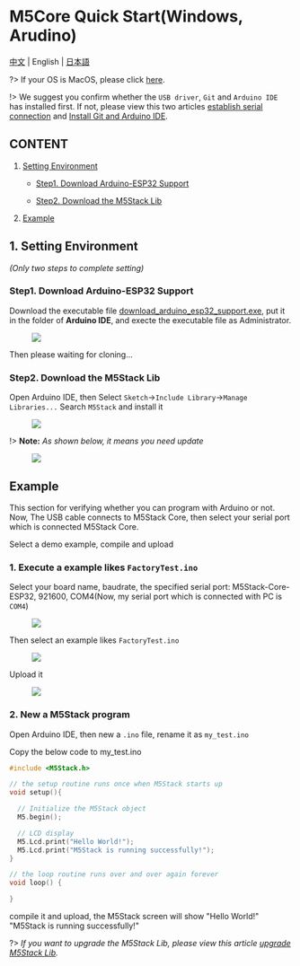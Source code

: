 ﻿# M5Core Quick Start(Windows, Arudino)

[中文](zh_CN/quick_start/m5core/m5stack_core_get_started_Arduino_Windows) | English | [日本語](ja/quick_start/m5core/m5stack_core_get_started_Arduino_Windows)

?> If your OS is MacOS, please click [here](/en/quick_start/m5core/m5stack_core_get_started_Arduino_MacOS).

!> We suggest you confirm whether the `USB driver`, `Git` and `Arduino IDE` has installed first. If not, please view this two articles [establish serial connection](/en/related_documents/establish_serial_connection) and [Install Git and Arduino IDE](/en/related_documents/how_to_install_git_and_arduino).

## CONTENT

1. [Setting Environment](#setting-environment)

    - [Step1. Download Arduino-ESP32 Support](#step1-download-arduino-esp32-support)

    - [Step2. Download the M5Stack Lib](#step2-download-the-m5stack-lib)

2. [Example](#example)

## 1. Setting Environment

*(Only two steps to complete setting)*

### Step1. Download Arduino-ESP32 Support

Download the executable file [download_arduino_esp32_support.exe](https://github.com/m5stack/m5-docs/blob/master/ESP32Support.exe), put it in the folder of **Arduino IDE**, and execte the executable file as Administrator.

<figure>
    <img src="assets/img/getting_started_pics/m5stack_core/get_started_with_arduino_m5core/windows/download_esp32_support.gif">
</figure>


Then please waiting for cloning...

### Step2. Download the M5Stack Lib

Open Arduino IDE, then Select `Sketch`->`Include Library`->`Manage Libraries...`
Search `M5Stack` and install it

<figure>
    <img src="assets/img/getting_started_pics/m5stack_core/get_started_with_arduino_m5core/windows/install_m5stack_lib.gif">
</figure>

!> **Note:** *As shown below, it means you need update*

<figure>
    <img src="assets/img/getting_started_pics/m5stack_core/get_started_with_arduino_m5core/windows/update_m5stack_lib.png">
</figure>


## Example

This section for verifying whether you can program with Arduino or not. Now, The USB cable connects to M5Stack Core, then select your serial port which is connected M5Stack Core.

Select a demo example, compile and upload

### 1. Execute a example likes `FactoryTest.ino`

Select your board name, baudrate, the specified serial port: M5Stack-Core-ESP32, 921600, COM4(Now, my serial port which is connected with PC is `COM4`)

<figure>
    <img src="assets/img/getting_started_pics/m5stack_core/get_started_with_arduino_m5core/windows/select_board_baudrate_serial_port.png">
</figure>


Then select an example likes `FactoryTest.ino`

<figure>
    <img src="assets/img/getting_started_pics/m5stack_core/get_started_with_arduino_m5core/windows/select_an_example.png">
</figure>

Upload it

<figure>
    <img src="assets/img/getting_started_pics/m5stack_core/get_started_with_arduino_m5core/windows/arduino_upload.png">
</figure>


### 2. New a M5Stack program

Open Arduino IDE, then new a `.ino` file, rename it as `my_test.ino`

Copy the below code to my_test.ino

```cpp
#include <M5Stack.h>

// the setup routine runs once when M5Stack starts up
void setup(){

  // Initialize the M5Stack object
  M5.begin();

  // LCD display
  M5.Lcd.print("Hello World!");
  M5.Lcd.print("M5Stack is running successfully!");
}

// the loop routine runs over and over again forever
void loop() {

}
```

compile it and upload, the M5Stack screen will show "Hello World!" "M5Stack is running successfully!"

?> *If you want to upgrade the M5Stack Lib, please view this article [upgrade M5Stack Lib](/en/related_documents/upgrade_m5stack_lib).*